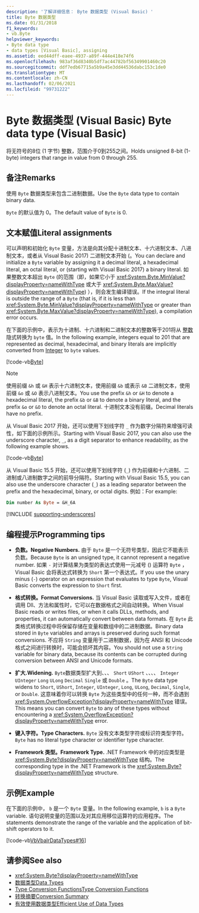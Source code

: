 ```yaml
---
description: '了解详细信息： Byte 数据类型 (Visual Basic) '
title: Byte 数据类型
ms.date: 01/31/2018
f1_keywords:
- vb.Byte
helpviewer_keywords:
- Byte data type
- data types [Visual Basic], assigning
ms.assetid: eed44dff-eaee-4937-a89f-444e418e74f6
ms.openlocfilehash: 983af36d8340b5df7ac44782bf56349901460c20
ms.sourcegitcommit: ddf7edb67715a5b9a45e3dd44536dabc153c1de0
ms.translationtype: MT
ms.contentlocale: zh-CN
ms.lasthandoff: 02/06/2021
ms.locfileid: "99731222"
---
```

# <a name="byte-data-type-visual-basic"></a><span data-ttu-id="b21e1-103">Byte 数据类型 (Visual Basic) </span><span class="sxs-lookup"><span data-stu-id="b21e1-103">Byte data type (Visual Basic)</span></span>

<span data-ttu-id="b21e1-104">将无符号的8位 (1 字节) 整数，范围介于0到255之间。</span><span class="sxs-lookup"><span data-stu-id="b21e1-104">Holds unsigned 8-bit (1-byte) integers that range in value from 0 through 255.</span></span>

## <a name="remarks"></a><span data-ttu-id="b21e1-105">备注</span><span class="sxs-lookup"><span data-stu-id="b21e1-105">Remarks</span></span>

<span data-ttu-id="b21e1-106">使用 `Byte` 数据类型来包含二进制数据。</span><span class="sxs-lookup"><span data-stu-id="b21e1-106">Use the `Byte` data type to contain binary data.</span></span>  
  
<span data-ttu-id="b21e1-107">`Byte` 的默认值为 0。</span><span class="sxs-lookup"><span data-stu-id="b21e1-107">The default value of `Byte` is 0.</span></span>

## <a name="literal-assignments"></a><span data-ttu-id="b21e1-108">文本赋值</span><span class="sxs-lookup"><span data-stu-id="b21e1-108">Literal assignments</span></span>

<span data-ttu-id="b21e1-109">可以声明和初始化 `Byte` 变量，方法是向其分配十进制文本、十六进制文本、八进制文本，或者从 Visual Basic 2017) 二进制文本开始 (。</span><span class="sxs-lookup"><span data-stu-id="b21e1-109">You can declare and initialize a `Byte` variable by assigning it a decimal literal, a hexadecimal literal, an octal literal, or (starting with Visual Basic 2017) a binary literal.</span></span> <span data-ttu-id="b21e1-110">如果整数文本超出 `Byte` (的范围（即，如果它小于 <xref:System.Byte.MinValue?displayProperty=nameWithType> 或大于 <xref:System.Byte.MaxValue?displayProperty=nameWithType>) ），则会发生编译错误。</span><span class="sxs-lookup"><span data-stu-id="b21e1-110">If the integral literal is outside the range of a `Byte` (that is, if it is less than <xref:System.Byte.MinValue?displayProperty=nameWithType> or greater than <xref:System.Byte.MaxValue?displayProperty=nameWithType>), a compilation error occurs.</span></span>

<span data-ttu-id="b21e1-111">在下面的示例中，表示为十进制、十六进制和二进制文本的整数等于201将从 [整数](integer-data-type.md) 隐式转换为 `byte` 值。</span><span class="sxs-lookup"><span data-stu-id="b21e1-111">In the following example, integers equal to 201 that are represented as decimal, hexadecimal, and binary literals are implicitly converted from [Integer](integer-data-type.md) to `byte` values.</span></span>

[!code-vb[Byte](../../../../samples/snippets/visualbasic/language-reference/data-types/numeric-literals.vb#Byte)]

> [!NOTE]
> <span data-ttu-id="b21e1-112">使用前缀 `&h` 或 `&H` 表示十六进制文本，使用前缀 `&b` 或表示 `&B` 二进制文本，使用前缀 `&o` 或 `&O` 表示八进制文本。</span><span class="sxs-lookup"><span data-stu-id="b21e1-112">You use the prefix `&h` or `&H` to denote a hexadecimal literal, the prefix `&b` or `&B` to denote a binary literal, and the prefix `&o` or `&O` to denote an octal literal.</span></span> <span data-ttu-id="b21e1-113">十进制文本没有前缀。</span><span class="sxs-lookup"><span data-stu-id="b21e1-113">Decimal literals have no prefix.</span></span>

<span data-ttu-id="b21e1-114">从 Visual Basic 2017 开始，还可以使用下划线字符 `_` 作为数字分隔符来增强可读性，如下面的示例所示。</span><span class="sxs-lookup"><span data-stu-id="b21e1-114">Starting with Visual Basic 2017, you can also use the underscore character, `_`, as a digit separator to enhance readability, as the following example shows.</span></span>

[!code-vb[Byte](../../../../samples/snippets/visualbasic/language-reference/data-types/numeric-literals.vb#ByteS)]  

<span data-ttu-id="b21e1-115">从 Visual Basic 15.5 开始，还可以使用下划线字符 (`_`) 作为前缀和十六进制、二进制或八进制数字之间的前导分隔符。</span><span class="sxs-lookup"><span data-stu-id="b21e1-115">Starting with Visual Basic 15.5, you can also use the underscore character (`_`) as a leading separator between the prefix and the hexadecimal, binary, or octal digits.</span></span> <span data-ttu-id="b21e1-116">例如：</span><span class="sxs-lookup"><span data-stu-id="b21e1-116">For example:</span></span>

```vb
Dim number As Byte = &H_6A
```

[!INCLUDE [supporting-underscores](../../../../includes/vb-separator-langversion.md)]

## <a name="programming-tips"></a><span data-ttu-id="b21e1-117">编程提示</span><span class="sxs-lookup"><span data-stu-id="b21e1-117">Programming tips</span></span>

- <span data-ttu-id="b21e1-118">**负数。**</span><span class="sxs-lookup"><span data-stu-id="b21e1-118">**Negative Numbers.**</span></span> <span data-ttu-id="b21e1-119">由于 `Byte` 是一个无符号类型，因此它不能表示负数。</span><span class="sxs-lookup"><span data-stu-id="b21e1-119">Because `Byte` is an unsigned type, it cannot represent a negative number.</span></span> <span data-ttu-id="b21e1-120">如果 `-` 对计算结果为类型的表达式使用一元减号 () 运算符 `Byte` ，Visual Basic 会将表达式转换为 `Short` 第一个表达式。</span><span class="sxs-lookup"><span data-stu-id="b21e1-120">If you use the unary minus (`-`) operator on an expression that evaluates to type `Byte`, Visual Basic converts the expression to `Short` first.</span></span>
  
- <span data-ttu-id="b21e1-121">**格式转换。**</span><span class="sxs-lookup"><span data-stu-id="b21e1-121">**Format Conversions.**</span></span> <span data-ttu-id="b21e1-122">当 Visual Basic 读取或写入文件，或者在调用 Dll、方法和属性时，它可以在数据格式之间自动转换。</span><span class="sxs-lookup"><span data-stu-id="b21e1-122">When Visual Basic reads or writes files, or when it calls DLLs, methods, and properties, it can automatically convert between data formats.</span></span> <span data-ttu-id="b21e1-123">在 `Byte` 此类格式转换过程中将保留存储在变量和数组中的二进制数据。</span><span class="sxs-lookup"><span data-stu-id="b21e1-123">Binary data stored in `Byte` variables and arrays is preserved during such format conversions.</span></span> <span data-ttu-id="b21e1-124">不应将 `String` 变量用于二进制数据，因为在 ANSI 和 Unicode 格式之间进行转换时，可能会损坏其内容。</span><span class="sxs-lookup"><span data-stu-id="b21e1-124">You should not use a `String` variable for binary data, because its contents can be corrupted during conversion between ANSI and Unicode formats.</span></span>

- <span data-ttu-id="b21e1-125">**扩大.**</span><span class="sxs-lookup"><span data-stu-id="b21e1-125">**Widening.**</span></span> <span data-ttu-id="b21e1-126">`Byte`数据类型扩大到、、、 `Short` `UShort` 、、、、 `Integer` `UInteger` `Long` `ULong` `Decimal` `Single` 或 `Double` 。</span><span class="sxs-lookup"><span data-stu-id="b21e1-126">The `Byte` data type widens to `Short`, `UShort`, `Integer`, `UInteger`, `Long`, `ULong`, `Decimal`, `Single`, or `Double`.</span></span> <span data-ttu-id="b21e1-127">这意味着你可以转换 `Byte` 为这些类型中的任何一种，而不会遇到 <xref:System.OverflowException?displayProperty=nameWithType> 错误。</span><span class="sxs-lookup"><span data-stu-id="b21e1-127">This means you can convert `Byte` to any of these types without encountering a <xref:System.OverflowException?displayProperty=nameWithType> error.</span></span>
  
- <span data-ttu-id="b21e1-128">**键入字符。**</span><span class="sxs-lookup"><span data-stu-id="b21e1-128">**Type Characters.**</span></span> <span data-ttu-id="b21e1-129">`Byte` 没有文本类型字符或标识符类型字符。</span><span class="sxs-lookup"><span data-stu-id="b21e1-129">`Byte` has no literal type character or identifier type character.</span></span>

- <span data-ttu-id="b21e1-130">**Framework 类型。**</span><span class="sxs-lookup"><span data-stu-id="b21e1-130">**Framework Type.**</span></span> <span data-ttu-id="b21e1-131">.NET Framework 中的对应类型是 <xref:System.Byte?displayProperty=nameWithType> 结构。</span><span class="sxs-lookup"><span data-stu-id="b21e1-131">The corresponding type in the .NET Framework is the <xref:System.Byte?displayProperty=nameWithType> structure.</span></span>

## <a name="example"></a><span data-ttu-id="b21e1-132">示例</span><span class="sxs-lookup"><span data-stu-id="b21e1-132">Example</span></span>

 <span data-ttu-id="b21e1-133">在下面的示例中， `b` 是一个 `Byte` 变量。</span><span class="sxs-lookup"><span data-stu-id="b21e1-133">In the following example, `b` is a `Byte` variable.</span></span> <span data-ttu-id="b21e1-134">语句说明变量的范围以及对其应用移位运算符的应用程序。</span><span class="sxs-lookup"><span data-stu-id="b21e1-134">The statements demonstrate the range of the variable and the application of bit-shift operators to it.</span></span>

 [!code-vb[VbVbalrDataTypes#16](~/samples/snippets/visualbasic/VS_Snippets_VBCSharp/VbVbalrDataTypes/VB/Class1.vb#16)]  

## <a name="see-also"></a><span data-ttu-id="b21e1-135">请参阅</span><span class="sxs-lookup"><span data-stu-id="b21e1-135">See also</span></span>

- <xref:System.Byte?displayProperty=nameWithType>
- [<span data-ttu-id="b21e1-136">数据类型</span><span class="sxs-lookup"><span data-stu-id="b21e1-136">Data Types</span></span>](index.md)
- [<span data-ttu-id="b21e1-137">Type Conversion Functions</span><span class="sxs-lookup"><span data-stu-id="b21e1-137">Type Conversion Functions</span></span>](../functions/type-conversion-functions.md)
- [<span data-ttu-id="b21e1-138">转换摘要</span><span class="sxs-lookup"><span data-stu-id="b21e1-138">Conversion Summary</span></span>](../keywords/conversion-summary.md)
- [<span data-ttu-id="b21e1-139">有效使用数据类型</span><span class="sxs-lookup"><span data-stu-id="b21e1-139">Efficient Use of Data Types</span></span>](../../programming-guide/language-features/data-types/efficient-use-of-data-types.md)

